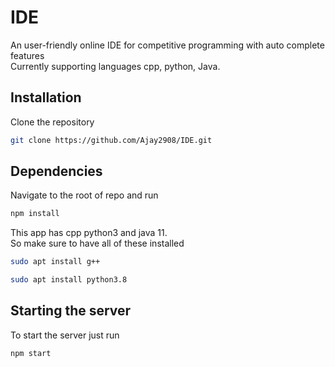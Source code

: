 # IDE

An user-friendly online IDE for competitive programming with auto complete features<br/>
Currently supporting languages cpp, python, Java.<br/>


## Installation

Clone the repository

```bash
git clone https://github.com/Ajay2908/IDE.git
```

## Dependencies

Navigate to the root of repo and run 

```bash
npm install
```

This app has cpp python3 and java 11.<br/>
So make sure to have all of these installed

```bash
sudo apt install g++
```

```bash
sudo apt install python3.8
```


## Starting the server
To start the server just run
```bash
npm start
```
